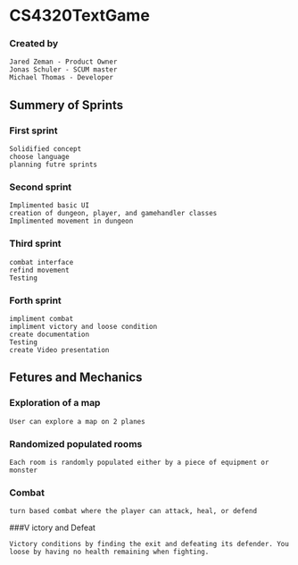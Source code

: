 # CS4320TextGame
### Created by
 
 ```
 Jared Zeman - Product Owner
 Jonas Schuler - SCUM master
 Michael Thomas - Developer
```

## Summery of Sprints

### First sprint
```
Solidified concept
choose language
planning futre sprints
```

### Second sprint
```
Implimented basic UI
creation of dungeon, player, and gamehandler classes
Implimented movement in dungeon
```

### Third sprint
```
combat interface
refind movement
Testing
```

### Forth sprint
```
impliment combat
impliment victory and loose condition
create documentation
Testing
create Video presentation
```

## Fetures and Mechanics
### Exploration of a map 
```
User can explore a map on 2 planes
```
### Randomized populated rooms
```
Each room is randomly populated either by a piece of equipment or monster
```
### Combat
```
turn based combat where the player can attack, heal, or defend
```
###V ictory and Defeat
```
Victory conditions by finding the exit and defeating its defender. You loose by having no health remaining when fighting.
```
